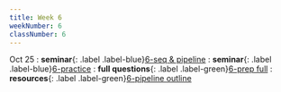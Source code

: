 ```yaml
---
title: Week 6
weekNumber: 6
classNumber: 6
---
```


Oct 25
: **seminar**{: .label .label-blue}[6-seq & pipeline](/ics-23-fall/assets/class6/23-slides/6-seq%20&%20pipeline.pdf)
  : **seminar**{: .label .label-blue}[6-practice](/ics-23-fall/assets/class6/23-slides/6-seq%20&%20pipeline%20prep%20practice.pdf)
: **full questions**{: .label .label-green}[6-prep full](/ics-23-fall/assets/class6/23-slides/6-seq%20&%20pipeline%20prep%20(full).pdf)
  : **resources**{: .label .label-green}[6-pipeline outline](/ics-23-fall/assets/class9/slides/pipeline提纲.pdf)
